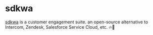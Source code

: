  # sdkwa

[sdkwa](https://sdkwa.com) is a customer engagement suite. an open-source alternative to Intercom, Zendesk, Salesforce Service Cloud, etc. 🔥💬
